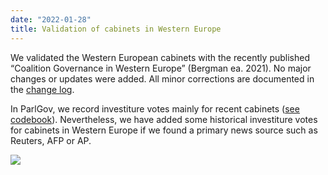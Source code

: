 ```yaml
---
date: "2022-01-28"
title: Validation of cabinets in Western Europe
---
```


We validated the Western European cabinets with the recently published “Coalition Governance in Western Europe” (Bergman ea. 2021). No major changes or updates were added. All minor corrections are documented in the [change log](/documentation/changelog/).

In ParlGov, we record investiture votes mainly for recent cabinets ([see codebook](/documentation/codebook/#cabinet)). Nevertheless, we have added some historical investiture votes for cabinets in Western Europe if we found a primary news source such as Reuters, AFP or AP.

![](/images/parliament-netherlands.jpg)
